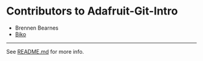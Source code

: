 Contributors to Adafruit-Git-Intro
==================================

* Brennen Bearnes
* [Biko](http://biko.io)

----

See [README.md][1] for more info.

[1]: README.md
